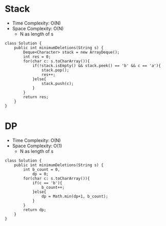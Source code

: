 # Stack
* Time Complexity: O(N)
* Space Complexity: O(N)
	* N as length of s
```
class Solution {
    public int minimumDeletions(String s) {
        Deque<Character> stack = new ArrayDeque();
        int res = 0;
        for(char c: s.toCharArray()){
            if(!stack.isEmpty() && stack.peek() == 'b' && c == 'a'){
                stack.pop();
                res++;
            }else{
                stack.push(c);
            }
        }
        return res;
    }
}
```
# DP
* Time Complexity: O(N)
* Space Complexity: O(1)
	* N as length of s
```
class Solution {
    public int minimumDeletions(String s) {
        int b_count = 0,
            dp = 0;
        for(char c: s.toCharArray()){
            if(c == 'b'){
                b_count++;
            }else{
                dp = Math.min(dp+1, b_count);
            }
        }
        return dp;
    }
}
```